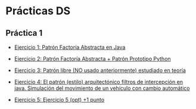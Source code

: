 # Prácticas DS

## Práctica 1

- [Ejercicio 1: Patrón Factoría Abstracta en Java](https://github.com/Ismael034/DS/tree/p1-ejercicio1-java)

- [Ejercicio 2: Patrón Factoría Abstracta + Patrón Prototipo Python](https://github.com/Ismael034/DS/tree/p1-ejercicio2-python)

- [Ejercicio 3: Patrón libre (NO usado anteriormente) estudiado
en teoría](https://github.com/Ismael034/DS/tree/p1-ejercicio3-libre)

- [Ejercicio 4: El patrón (estilo) arquitectónico filtros de intercepción en java. Simulación del movimiento de un vehículo con
cambio automático](https://github.com/Ismael034/DS/tree/p1-ejercicio4-vehiculo)

- [Ejercicio 5: Ejercicio 5 (opt) +1 punto](https://github.com/Ismael034/DS/tree/p1-ejercicio5-opcional)
